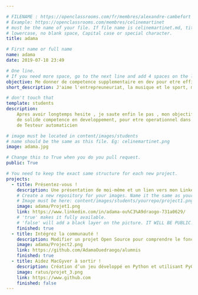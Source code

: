 ```yaml
---

# FILENAME : https://openclassrooms.com/fr/membres/alexandre-cambefort
# Example: https://openclassrooms.com/membres/celinemartinet
# must be the name of your file. If file name is celinemartinet.md, title is celinemartinet.
# lowercase, no blank space, Capital case or special character.
title: adama

# First name or full name
name: adama
date: 2019-07-18 23:49

# One line.
# If you need more space, go to the next line and add 4 spaces on the left, as in 'description'.
objective: Me donner de competence supplementaire en dev pour etre efficace dans mon travail . 
short_description: J'aime l'entrepreuneuriat, la musique et le sport, mon objectif est de me donner de nouvelle competence

# don't touch that
template: students
description:
    Apres avoir longtemps hesite , je saute enfin le pas , mon objectif est d'acquerrir 
    de solide competence en developpement, pour etre operationnel dans mon metier 
    de Testeur automaticien 

# image must be located in content/images/students
# name should be the same as this file. Eg: celinemartinet.png
image: adama.jpg

# Change this to True when you do you pull request.
public: True

# You need to keep the exact same structure for each new project.
projects:
  - title: Présentez-vous !
    description: Une présentation de moi-même et un lien vers mon LinkedIn.
    # Create a new repository for your images. Name it the same as your nickname and profile picture.
    # Image must be here: content/images/students/yourrepo/project1.png
    image: adama/Projet1.png
    link: https://www.linkedin.com/in/adama-ou%C3%A9draogo-731a0629/
    # 'true' makes it fully available.
    # 'false' will add a black layer on the picture. IT WILL BE PUBLIC!
    finished: true
  - title: Intégrez la communauté !
    description: Modifier un projet Open Source pour comprendre le fonctionnement de Git, de Github et des pull requests. 
    image: adama/Project2.png
    link: https://github.com/AdamaOuedraogo/alumnis
    finished: true
  - title: Aidez MacGyver à sortir !
    description: Création d’un jeu développé en Python et utilisant PyGame.
    image: ratus/projet_3.png
    link: https://www.github.com
    finished: false
---
```

